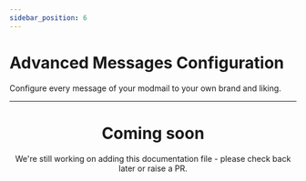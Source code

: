 ```yaml
---
sidebar_position: 6
---
```


# Advanced Messages Configuration

Configure every message of your modmail to your own brand and liking.

---

<center><h1>Coming soon</h1></center>
<center>We're still working on adding this documentation file - please check back later or raise a PR.</center>